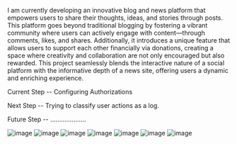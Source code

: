 I am currently developing an innovative blog and news platform that empowers users to share their thoughts, ideas, and stories through posts. This platform goes beyond traditional blogging by fostering a vibrant community where users can actively engage with content—through comments, likes, and shares. Additionally, it introduces a unique feature that allows users to support each other financially via donations, creating a space where creativity and collaboration are not only encouraged but also rewarded. This project seamlessly blends the interactive nature of a social platform with the informative depth of a news site, offering users a dynamic and enriching experience.

Current Step -- Configuring Authorizations

Next Step -- Trying to classify user actions as a log.

Future Step -- ....................

![image](https://github.com/user-attachments/assets/da62e056-f52c-45d7-b47d-04ebaf31598c)
![image](https://github.com/user-attachments/assets/af9b56d7-118a-46a7-9e29-4e42eecc1f11)
![image](https://github.com/user-attachments/assets/22467278-2512-4b9f-920e-538ab89431a3)
![image](https://github.com/user-attachments/assets/ce216f01-705c-4235-9df5-a05b8ce92a2b)
![image](https://github.com/user-attachments/assets/9db24017-edcb-4332-beec-a18439fccf50)
![image](https://github.com/user-attachments/assets/80493c69-07d7-4a00-aa42-621e59149d15)
![image](https://github.com/user-attachments/assets/7cd5f52b-0df7-484f-a39a-523613952d04)

